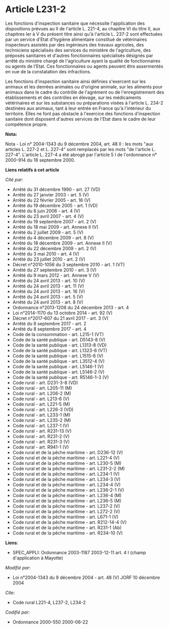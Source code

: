 # Article L231-2

Les fonctions d'inspection sanitaire que nécessite l'application des dispositions prévues au II de l'article L. 221-4, au
chapitre VI du titre II, aux chapitres Ier à V du présent titre ainsi qu'à l'article L. 237-2 sont effectuées par un service
d'Etat d'hygiène alimentaire constitué de vétérinaires inspecteurs assistés par des ingénieurs des travaux agricoles, des
techniciens spécialisés des services du ministère de l'agriculture, des préposés sanitaires et d'autres fonctionnaires
spécialisés désignés par arrêté du ministre chargé de l'agriculture ayant la qualité de fonctionnaires ou agents de l'Etat.
Ces fonctionnaires ou agents peuvent être assermentés en vue de la constatation des infractions.

Les fonctions d'inspection sanitaire ainsi définies s'exercent sur les animaux et les denrées animales ou d'origine animale,
sur les aliments pour animaux dans le cadre du contrôle de l'agrément ou de l'enregistrement des établissements et des
contrôles en élevage, sur les médicaments vétérinaires et sur les substances ou préparations visées à l'article L. 234-2
destinées aux animaux, tant à leur entrée en France qu'à l'intérieur du territoire. Elles ne font pas obstacle à l'exercice
des fonctions d'inspection sanitaire dont disposent d'autres services de l'Etat dans le cadre de leur compétence propre.

**Nota:**

Nota - Loi n° 2004-1343 du 9 décembre 2004, art. 48 II : les mots "aux articles L. 227-2 et L. 227-4" sont remplacés par les
mots "de l'article L. 227-4". L'article L. 227-4 a été abrogé par l'article 5 I de l'ordonnance n° 2000-914 du 18 septembre
2000.

**Liens relatifs à cet article**

_Cité par_:

  - Arrêté du 31 décembre 1990 - art. 27 (VD)
  - Arrêté du 27 janvier 2003 - art. 5 (V)
  - Arrêté du 22 février 2005 - art. 16 (V)
  - Arrêté du 19 décembre 2005 - art. 1 (VD)
  - Arrêté du 8 juin 2006 - art. 4 (V)
  - Arrêté du 23 avril 2007 - art. 4 (V)
  - Arrêté du 19 septembre 2007 - art. 2 (V)
  - Arrêté du 18 mai 2009 - art. Annexe II (V)
  - Arrêté du 2 juillet 2009 - art. 5 (V)
  - Arrêté du 4 décembre 2009 - art. 8 (V)
  - Arrêté du 18 décembre 2009 - art. Annexe II (V)
  - Arrêté du 22 décembre 2009 - art. 2 (V)
  - Arrêté du 3 mai 2010 - art. 4 (V)
  - Arrêté du 23 juillet 2010 - art. 2 (V)
  - Décret n°2010-1056 du 3 septembre 2010 - art. 1 (VT)
  - Arrêté du 27 septembre 2010 - art. 3 (V)
  - Arrêté du 9 mars 2012 - art. Annexe V (V)
  - Arrêté du 24 avril 2013 - art. 10 (V)
  - Arrêté du 24 avril 2013 - art. 11 (V)
  - Arrêté du 24 avril 2013 - art. 16 (V)
  - Arrêté du 24 avril 2013 - art. 5 (V)
  - Arrêté du 24 avril 2013 - art. 8 (V)
  - Ordonnance n°2013-1208 du 24 décembre 2013 - art. 4
  - Loi n°2014-1170 du 13 octobre 2014 - art. 92 (V)
  - Décret n°2017-607 du 21 avril 2017 - art. 3 (V)
  - Arrêté du 8 septembre 2017 - art. 2
  - Arrêté du 8 septembre 2017 - art. 4
  - Code de la consommation - art. L215-1 (VT)
  - Code de la santé publique - art. D5143-8 (V)
  - Code de la santé publique - art. L1313-8 (VD)
  - Code de la santé publique - art. L1323-6 (VT)
  - Code de la santé publique - art. L1515-6 (V)
  - Code de la santé publique - art. L3512-4 (V)
  - Code de la santé publique - art. L5146-1 (V)
  - Code de la santé publique - art. L5146-2 (V)
  - Code de la santé publique - art. R5146-1-3 (V)
  - Code rural - art. D231-3-8 (VD)
  - Code rural - art. L205-11 (M)
  - Code rural - art. L206-2 (M)
  - Code rural - art. L213-6 (V)
  - Code rural - art. L221-5 (M)
  - Code rural - art. L226-3 (VD)
  - Code rural - art. L233-1 (M)
  - Code rural - art. L235-2 (M)
  - Code rural - art. L237-1 (V)
  - Code rural - art. R231-13 (V)
  - Code rural - art. R231-2 (V)
  - Code rural - art. R231-3 (V)
  - Code rural - art. R941-1 (V)
  - Code rural et de la pêche maritime - art. D236-12 (V)
  - Code rural et de la pêche maritime - art. L221-4 (V)
  - Code rural et de la pêche maritime - art. L230-5 (M)
  - Code rural et de la pêche maritime - art. L231-2-2 (M)
  - Code rural et de la pêche maritime - art. L234-1 (V)
  - Code rural et de la pêche maritime - art. L234-3 (V)
  - Code rural et de la pêche maritime - art. L234-4 (V)
  - Code rural et de la pêche maritime - art. L236-2-1 (V)
  - Code rural et de la pêche maritime - art. L236-4 (M)
  - Code rural et de la pêche maritime - art. L236-5 (M)
  - Code rural et de la pêche maritime - art. L237-2 (V)
  - Code rural et de la pêche maritime - art. L272-2 (V)
  - Code rural et de la pêche maritime - art. L671-1 (V)
  - Code rural et de la pêche maritime - art. R212-14-4 (V)
  - Code rural et de la pêche maritime - art. R231-1 (Ab)
  - Code rural et de la pêche maritime - art. R234-10 (V)

**Liens**:

  - SPEC_APPLI: Ordonnance 2003-1187 2003-12-11 art. 4 I (champ d'application à Mayotte)

_Modifié par_:

  - Loi n°2004-1343 du 9 décembre 2004 - art. 48 (V) JORF 10 décembre 2004

_Cite_:

  - Code rural L221-4, L237-2, L234-2

_Codifié par_:

  - Ordonnance 2000-550 2000-06-22
